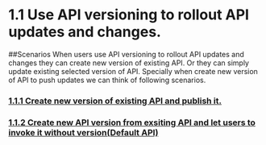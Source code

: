 # 1.1 Use API versioning to rollout API updates and changes.

##Scenarios
When users use API versioning to rollout API updates and changes they can create new version of existing API. Or they can simply update existing selected version of API. Specially when create new version of API to push updates we can think of following scenarios.

### [1.1.1 Create new version of existing API and publish it.](https://github.com/wso2/product-apim/tree/product-scenarios/product-scenarios/1-api-updates-using-new-versions/1.1-manage-api-versions/1.1.1-create-new-api-version)
### [1.1.2 Create new API version from exsiting API and let users to invoke it without version(Default API)]()


